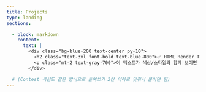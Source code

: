 ```yaml
---
title: Projects
type: landing
sections:

  - block: markdown
    content:
      text: |
        <div class="bg-blue-200 text-center py-10">
          <h2 class="text-3xl font-bold text-blue-800">✅ HTML Render Test</h2>
          <p class="mt-2 text-gray-700">이 텍스트가 색상/스타일과 함께 보이면 <strong>unsafe 설정</strong>이 제대로 작동하는 거예요.</p>
        </div>

  # (Contest 섹션도 같은 방식으로 들여쓰기 2칸 이하로 맞춰서 붙이면 됨)
---
```


